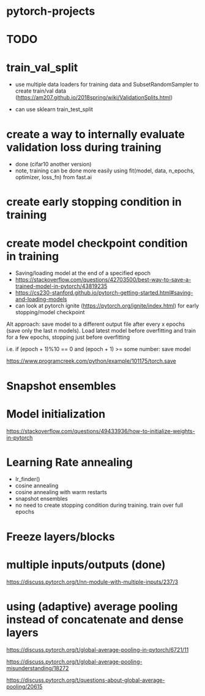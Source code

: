 # pytorch-projects

# TODO

# train_val_split
- use multiple data loaders for training data and SubsetRandomSampler to create train/val data (https://am207.github.io/2018spring/wiki/ValidationSplits.html)

- can use sklearn train_test_split

# create a way to internally evaluate validation loss during training
- done (cifar10 another version)
- note, training can be done more easily using fit(model, data, n_epochs, optimizer, loss_fn) from fast.ai

# create early stopping condition in training

# create model checkpoint condition in training
-  Saving/loading model at the end of a specified epoch 
- https://stackoverflow.com/questions/42703500/best-way-to-save-a-trained-model-in-pytorch/43819235
- https://cs230-stanford.github.io/pytorch-getting-started.html#saving-and-loading-models
- can look at pytorch ignite (https://pytorch.org/ignite/index.html) for early stopping/model checkpoint

Alt approach: save model to a different output file after every x epochs (save only the last n models). Load latest model before overfitting and train for a few epochs, stopping just before overfitting

i.e. if (epoch + 1)%10 == 0 and (epoch + 1) >= some number:
        save model

https://www.programcreek.com/python/example/101175/torch.save

# Snapshot ensembles

# Model initialization
https://stackoverflow.com/questions/49433936/how-to-initialize-weights-in-pytorch


# Learning Rate annealing
- lr_finder()
- cosine annealing
- cosine annealing with warm restarts
- snapshot ensembles
- no need to create stopping condition during training. train over full epochs

# Freeze layers/blocks

# multiple inputs/outputs (done)
https://discuss.pytorch.org/t/nn-module-with-multiple-inputs/237/3


# using (adaptive) average pooling instead of concatenate and dense layers
https://discuss.pytorch.org/t/global-average-pooling-in-pytorch/6721/11

https://discuss.pytorch.org/t/global-average-pooling-misunderstanding/18272

https://discuss.pytorch.org/t/questions-about-global-average-pooling/20615

